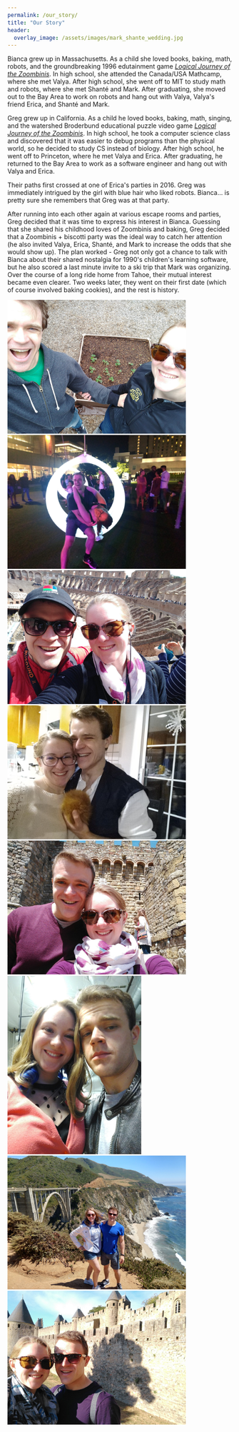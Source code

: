 ```yaml
---
permalink: /our_story/
title: "Our Story"
header:
  overlay_image: /assets/images/mark_shante_wedding.jpg
---
```



Bianca grew up in Massachusetts. As a child she loved books, baking, math, robots, and the groundbreaking 1996 edutainment game [*Logical Journey of the Zoombinis*](https://en.wikipedia.org/wiki/Logical_Journey_of_the_Zoombinis). In high school, she attended the Canada/USA Mathcamp, where she met Valya. After high school, she went off to MIT to study math and robots, where she met Shanté and Mark. After graduating, she moved out to the Bay Area to work on robots and hang out with Valya, Valya's friend Erica, and Shanté and Mark.

Greg grew up in California. As a child he loved books, baking, math, singing, and the watershed Broderbund educational puzzle video game [*Logical Journey of the Zoombinis*](https://en.wikipedia.org/wiki/Logical_Journey_of_the_Zoombinis). In high school, he took a computer science class and discovered that it was easier to debug programs than the physical world, so he decided to study CS instead of biology. After high school, he went off to Princeton, where he met Valya and Erica. After graduating, he returned to the Bay Area to work as a software engineer and hang out with Valya and Erica.

Their paths first crossed at one of Erica's parties in 2016. Greg was immediately intrigued by the girl with blue hair who liked robots. Bianca... is pretty sure she remembers that Greg was at that party.

After running into each other again at various escape rooms and parties, Greg decided that it was time to express his interest in Bianca. Guessing that she shared his childhood loves of Zoombinis and baking, Greg decided that a Zoombinis + biscotti party was the ideal way to catch her attention (he also invited Valya, Erica, Shanté, and Mark to increase the odds that she would show up). The plan worked - Greg not only got a chance to talk with Bianca about their shared nostalgia for 1990's children's learning software, but he also scored a last minute invite to a ski trip that Mark was organizing. Over the course of a long ride home from Tahoe, their mutual interest became even clearer. Two weeks later, they went on their first date (which of course involved baking cookies), and the rest is history.

<img src="/assets/images/gal1.jpg" title="The very beginnings of our pandemic garden!" width="400">
<img src="/assets/images/gal2.jpg" title="Goofing around on the Lawn on D :)" width="400">
<img src="/assets/images/gal3.jpg" title="Returning to our roots and visiting the Coliseum" width="400">
<img src="/assets/images/gal4.jpg" title="After our first dance together -- Disney Ball where we went as Han and Leia (plus tiny tribble Chewie)" width="400">
<img src="/assets/images/gal5.jpg" title="Napa Castle trip with Greg's HS crew!" width="400">
<img src="/assets/images/gal6.jpg" title="Grease-themed diner dinner" width="300">
<img src="/assets/images/gal7.jpg" title="Road trip down Highway 1" width="400">
<img src="/assets/images/gal8.jpg" title="Just two meeples fighting over a castle" width="400">
